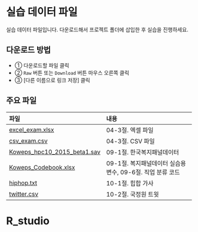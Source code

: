 # 실습 데이터 파일
실습 데이터 파일입니다. 다운로드해서 프로젝트 폴더에 삽입한 후 실습을 진행하세요.

## 다운로드 방법
- ① 다운로드할 파일 클릭
- ② `Raw` 버튼 또는 `Download` 버튼 마우스 오른쪽 클릭
- ③ [다른 이름으로 링크 저장] 클릭

## 주요 파일
파일           | 내용
:------------- |:-------------
[excel_exam.xlsx](https://github.com/youngwoos/Doit_R/blob/master/Data/excel_exam.xlsx) | 04-3절. 엑셀 파일
[csv_exam.csv](https://github.com/youngwoos/Doit_R/blob/master/Data/csv_exam.csv) | 04-3절. CSV 파일
[Koweps_hpc10_2015_beta1.sav](http://bit.ly/Koweps_hpc10_2015_v2) | 09-1절. 한국복지패널데이터
[Koweps_Codebook.xlsx](https://github.com/youngwoos/Doit_R/blob/master/Data/Koweps_Codebook.xlsx) | 09-1절. 복지패널데이터 실습용 변수, 09-6절. 직업 분류 코드
[hiphop.txt](https://github.com/youngwoos/Doit_R/blob/master/Data/hiphop.txt) | 10-1절. 힙합 가사
[twitter.csv](https://github.com/youngwoos/Doit_R/blob/master/Data/twitter.csv) | 10-2절. 국정원 트윗
# R_studio
